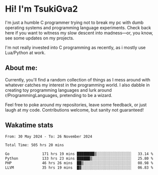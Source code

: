 # Hi! I'm TsukiGva2

I'm just a humble C programmer trying not to break my pc with dumb operating systems and programming language experiments. Check back here if you want to witness my slow descent into madness—or, you know, see some updates on my projects.

I'm not really invested into C programming as recently, as i mostly use Lua/Python at work.

## About me:

Currently, you'll find a random collection of things as I mess around with whatever catches my interest in the programming world. I also dabble in creating toy programming languages and lurk around r/ProgrammingLanguages, pretending to be a wizard.

Feel free to poke around my repositories, leave some feedback, or just laugh at my code. Contributions welcome, but sanity not guaranteed!

## Wakatime stats
<!--START_SECTION:waka-->

```txt
From: 30 May 2024 - To: 26 November 2024

Total Time: 505 hrs 20 mins

Go               171 hrs 19 mins ████████▒░░░░░░░░░░░░░░░░   33.14 %
Python           133 hrs 23 mins ██████▒░░░░░░░░░░░░░░░░░░   25.80 %
PHP              46 hrs 26 mins  ██▒░░░░░░░░░░░░░░░░░░░░░░   08.98 %
LLVM             35 hrs 19 mins  █▓░░░░░░░░░░░░░░░░░░░░░░░   06.83 %
```

<!--END_SECTION:waka-->

